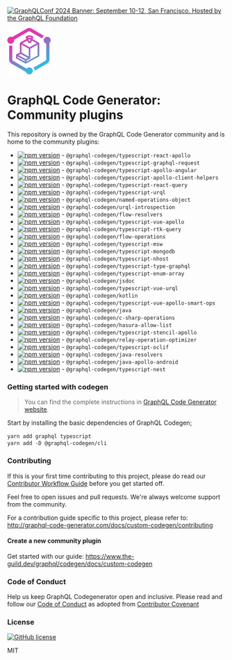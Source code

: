 [![GraphQLConf 2024 Banner: September 10-12, San Francisco. Hosted by the GraphQL Foundation](https://github.com/user-attachments/assets/bdb8cd5d-5186-4ece-b06b-b00a499b7868)](https://graphql.org/conf/2024/?utm_source=github&utm_medium=graphql_codegen&utm_campaign=readme)

[![CodeGen](./logo.svg)](https://graphql-code-generator.com)

# GraphQL Code Generator: Community plugins

This repository is owned by the GraphQL Code Generator community and is home to the community
plugins:

- [![npm version](https://badge.fury.io/js/%40graphql-codegen%2Ftypescript-react-apollo.svg)](https://badge.fury.io/js/%40graphql-codegen%2Ftypescript-react-apollo) -
  `@graphql-codegen/typescript-react-apollo`
- [![npm version](https://badge.fury.io/js/%40graphql-codegen%2Ftypescript-graphql-request.svg)](https://badge.fury.io/js/%40graphql-codegen%2Ftypescript-graphql-request) -
  `@graphql-codegen/typescript-graphql-request`
- [![npm version](https://badge.fury.io/js/%40graphql-codegen%2Ftypescript-apollo-angular.svg)](https://badge.fury.io/js/%40graphql-codegen%2Ftypescript-apollo-angular) -
  `@graphql-codegen/typescript-apollo-angular`
- [![npm version](https://badge.fury.io/js/%40graphql-codegen%2Ftypescript-apollo-client-helpers.svg)](https://badge.fury.io/js/%40graphql-codegen%2Ftypescript-apollo-client-helpers) -
  `@graphql-codegen/typescript-apollo-client-helpers`
- [![npm version](https://badge.fury.io/js/%40graphql-codegen%2Ftypescript-react-query.svg)](https://badge.fury.io/js/%40graphql-codegen%2Ftypescript-react-query) -
  `@graphql-codegen/typescript-react-query`
- [![npm version](https://badge.fury.io/js/%40graphql-codegen%2Ftypescript-urql.svg)](hts://badge.fury.io/js/%40graphql-codegen%2Ftypescript-urql) -
  `@graphql-codegen/typescript-urql`
- [![npm version](https://badge.fury.io/js/%40graphql-codegen%2Fnamed-operations-object.svg)](https://badge.fury.io/js/%40graphql-codegen%2Fnamed-operations-object) -
  `@graphql-codegen/named-operations-object`
- [![npm version](https://badge.fury.io/js/%40graphql-codegen%2Furql-introspection.svg)](https://badge.fury.io/js/%40graphql-codegen%2Furql-introspection) -
  `@graphql-codegen/urql-introspection`
- [![npm version](https://badge.fury.io/js/%40graphql-codegen%2Fcli.svg)](htflow-resolverss://badge.fury.io/js/%40graphql-codegen%2Fflow-resolvers) -
  `@graphql-codegen/flow-resolvers`
- [![npm version](https://badge.fury.io/js/%40graphql-codegen%2Ftypescript-vue-apollo.svg)](https://badge.fury.io/js/%40graphql-codegen%2Ftypescript-vue-apollo) -
  `@graphql-codegen/typescript-vue-apollo`
- [![npm version](https://badge.fury.io/js/%40graphql-codegen%2Ftypescript-rtk-query.svg)](https://badge.fury.io/js/%40graphql-codegen%2Ftypescript-rtk-query) -
  `@graphql-codegen/typescript-rtk-query`
- [![npm version](https://badge.fury.io/js/%40graphql-codegen%2Fcli.svg)](htflow-operationss://badge.fury.io/js/%40graphql-codegen%2Fflow-operations) -
  `@graphql-codegen/flow-operations`
- [![npm version](https://badge.fury.io/js/%40graphql-codegen%2Fcli.svg)](httypescript-msws://badge.fury.io/js/%40graphql-codegen%2Ftypescript-msw) -
  `@graphql-codegen/typescript-msw`
- [![npm version](https://badge.fury.io/js/%40graphql-codegen%2Ftypescript-mongodb.svg)](https://badge.fury.io/js/%40graphql-codegen%2Ftypescript-mongodb) -
  `@graphql-codegen/typescript-mongodb`
- [![npm version](https://badge.fury.io/js/%40graphql-codegen%2Ftypescript-nhost.svg)](https://badge.fury.io/js/%40graphql-codegen%2Ftypescript-nhost) -
  `@graphql-codegen/typescript-nhost`
- [![npm version](https://badge.fury.io/js/%40graphql-codegen%2Ftypescript-type-graphql.svg)](https://badge.fury.io/js/%40graphql-codegen%2Ftypescript-type-graphql) -
  `@graphql-codegen/typescript-type-graphql`
- [![npm version](https://badge.fury.io/js/%40graphql-codegen%2Ftypescript-enum-array.svg)](https://badge.fury.io/js/%40graphql-codegen%2Ftypescript-enum-array) -
  `@graphql-codegen/typescript-enum-array`
- [![npm version](https://badge.fury.io/js/%40graphql-codegen%2Fcli.svg)](htjsdocs://badge.fury.io/js/%40graphql-codegen%2Fjsdoc) -
  `@graphql-codegen/jsdoc`
- [![npm version](https://badge.fury.io/js/%40graphql-codegen%2Ftypescript-vue-urql.svg)](https://badge.fury.io/js/%40graphql-codegen%2Ftypescript-vue-urql) -
  `@graphql-codegen/typescript-vue-urql`
- [![npm version](https://badge.fury.io/js/%40graphql-codegen%2Fcli.svg)](htkotlins://badge.fury.io/js/%40graphql-codegen%2Fkotlin) -
  `@graphql-codegen/kotlin`
- [![npm version](https://badge.fury.io/js/%40graphql-cotypescript-vue-apollo-smart-ops%2Fcli.svg)](https://badge.fury.io/js/%40graphql-codegen%2Ftypescript-vue-apollo-smart-ops) -
  `@graphql-codegen/typescript-vue-apollo-smart-ops`
- [![npm version](https://badge.fury.io/js/%40graphql-codegen%2Fcli.svg)](htjavas://badge.fury.io/js/%40graphql-codegen%2Fjava) -
  `@graphql-codegen/java`
- [![npm version](https://badge.fury.io/js/%40graphql-codegen%2Fc-sharp-operations.svg)](https://badge.fury.io/js/%40graphql-codegen%2Fc-sharp-operations) -
  `@graphql-codegen/c-sharp-operations`
- [![npm version](https://badge.fury.io/js/%40graphql-codegen%2Fhasura-allow-list.svg)](https://badge.fury.io/js/%40graphql-codegen%2Fhasura-allow-list) -
  `@graphql-codegen/hasura-allow-list`
- [![npm version](https://badge.fury.io/js/%40graphql-codegen%2Ftypescript-stencil-apollo.svg)](https://badge.fury.io/js/%40graphql-codegen%2Ftypescript-stencil-apollo) -
  `@graphql-codegen/typescript-stencil-apollo`
- [![npm version](https://badge.fury.io/js/%40graphql-codegen%2Frelay-operation-optimizer.svg)](https://badge.fury.io/js/%40graphql-codegen%2Frelay-operation-optimizer) -
  `@graphql-codegen/relay-operation-optimizer`
- [![npm version](https://badge.fury.io/js/%40graphql-codegen%2Ftypescript-oclif.svg)](https://badge.fury.io/js/%40graphql-codegen%2Ftypescript-oclif) -
  `@graphql-codegen/typescript-oclif`
- [![npm version](https://badge.fury.io/js/%40graphql-codegen%2Fcli.svg)](htjava-resolverss://badge.fury.io/js/%40graphql-codegen%2Fjava-resolvers) -
  `@graphql-codegen/java-resolvers`
- [![npm version](https://badge.fury.io/js/%40graphql-codegen%2Fjava-apollo-android.svg)](https://badge.fury.io/js/%40graphql-codegen%2Fjava-apollo-android) -
  `@graphql-codegen/java-apollo-android`
- [![npm version](https://badge.fury.io/js/%40graphql-codegen%2Ftypescript-nest.svg)](https://badge.fury.io/js/%40graphql-codegen%2Ftypescript-nest) -
  `@graphql-codegen/typescript-nest`

### Getting started with codegen

> You can find the complete instructions in
> [GraphQL Code Generator website](https://www.the-guild.dev/graphql/codegen/docs/getting-started/installation).

Start by installing the basic dependencies of GraphQL Codegen;

    yarn add graphql typescript
    yarn add -D @graphql-codegen/cli

### Contributing

If this is your first time contributing to this project, please do read our
[Contributor Workflow Guide](https://github.com/the-guild-org/Stack/blob/master/CONTRIBUTING.md)
before you get started off.

Feel free to open issues and pull requests. We're always welcome support from the community.

For a contribution guide specific to this project, please refer to:
http://graphql-code-generator.com/docs/custom-codegen/contributing

#### Create a new community plugin

Get started with our guide: https://www.the-guild.dev/graphql/codegen/docs/custom-codegen

### Code of Conduct

Help us keep GraphQL Codegenerator open and inclusive. Please read and follow our
[Code of Conduct](https://github.com/the-guild-org/Stack/blob/master/CODE_OF_CONDUCT.md) as adopted
from [Contributor Covenant](https://www.contributor-covenant.org/)

### License

[![GitHub license](https://img.shields.io/badge/license-MIT-lightgrey.svg?maxAge=2592000)](https://raw.githubusercontent.com/apollostack/apollo-ios/master/LICENSE)

MIT
